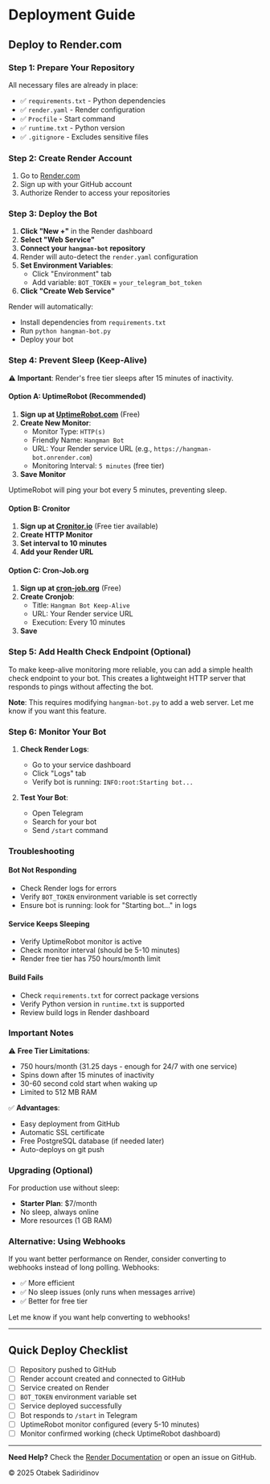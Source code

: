 # Deployment Guide

## Deploy to Render.com

### Step 1: Prepare Your Repository

All necessary files are already in place:
- ✅ `requirements.txt` - Python dependencies
- ✅ `render.yaml` - Render configuration
- ✅ `Procfile` - Start command
- ✅ `runtime.txt` - Python version
- ✅ `.gitignore` - Excludes sensitive files

### Step 2: Create Render Account

1. Go to [Render.com](https://render.com/)
2. Sign up with your GitHub account
3. Authorize Render to access your repositories

### Step 3: Deploy the Bot

1. **Click "New +"** in the Render dashboard
2. **Select "Web Service"**
3. **Connect your `hangman-bot` repository**
4. Render will auto-detect the `render.yaml` configuration
5. **Set Environment Variables**:
   - Click "Environment" tab
   - Add variable: `BOT_TOKEN` = `your_telegram_bot_token`
6. **Click "Create Web Service"**

Render will automatically:
- Install dependencies from `requirements.txt`
- Run `python hangman-bot.py`
- Deploy your bot

### Step 4: Prevent Sleep (Keep-Alive)

⚠️ **Important**: Render's free tier sleeps after 15 minutes of inactivity.

#### Option A: UptimeRobot (Recommended)

1. **Sign up at [UptimeRobot.com](https://uptimerobot.com/)** (Free)
2. **Create New Monitor**:
   - Monitor Type: `HTTP(s)`
   - Friendly Name: `Hangman Bot`
   - URL: Your Render service URL (e.g., `https://hangman-bot.onrender.com`)
   - Monitoring Interval: `5 minutes` (free tier)
3. **Save Monitor**

UptimeRobot will ping your bot every 5 minutes, preventing sleep.

#### Option B: Cronitor

1. **Sign up at [Cronitor.io](https://cronitor.io/)** (Free tier available)
2. **Create HTTP Monitor**
3. **Set interval to 10 minutes**
4. **Add your Render URL**

#### Option C: Cron-Job.org

1. **Sign up at [cron-job.org](https://cron-job.org/)** (Free)
2. **Create Cronjob**:
   - Title: `Hangman Bot Keep-Alive`
   - URL: Your Render service URL
   - Execution: Every 10 minutes
3. **Save**

### Step 5: Add Health Check Endpoint (Optional)

To make keep-alive monitoring more reliable, you can add a simple health check endpoint to your bot. This creates a lightweight HTTP server that responds to pings without affecting the bot.

**Note**: This requires modifying `hangman-bot.py` to add a web server. Let me know if you want this feature.

### Step 6: Monitor Your Bot

1. **Check Render Logs**:
   - Go to your service dashboard
   - Click "Logs" tab
   - Verify bot is running: `INFO:root:Starting bot...`

2. **Test Your Bot**:
   - Open Telegram
   - Search for your bot
   - Send `/start` command

### Troubleshooting

#### Bot Not Responding
- Check Render logs for errors
- Verify `BOT_TOKEN` environment variable is set correctly
- Ensure bot is running: look for "Starting bot..." in logs

#### Service Keeps Sleeping
- Verify UptimeRobot monitor is active
- Check monitor interval (should be 5-10 minutes)
- Render free tier has 750 hours/month limit

#### Build Fails
- Check `requirements.txt` for correct package versions
- Verify Python version in `runtime.txt` is supported
- Review build logs in Render dashboard

### Important Notes

⚠️ **Free Tier Limitations**:
- 750 hours/month (31.25 days - enough for 24/7 with one service)
- Spins down after 15 minutes of inactivity
- 30-60 second cold start when waking up
- Limited to 512 MB RAM

✅ **Advantages**:
- Easy deployment from GitHub
- Automatic SSL certificate
- Free PostgreSQL database (if needed later)
- Auto-deploys on git push

### Upgrading (Optional)

For production use without sleep:
- **Starter Plan**: $7/month
- No sleep, always online
- More resources (1 GB RAM)

### Alternative: Using Webhooks

If you want better performance on Render, consider converting to webhooks instead of long polling. Webhooks:
- ✅ More efficient
- ✅ No sleep issues (only runs when messages arrive)
- ✅ Better for free tier

Let me know if you want help converting to webhooks!

---

## Quick Deploy Checklist

- [ ] Repository pushed to GitHub
- [ ] Render account created and connected to GitHub
- [ ] Service created on Render
- [ ] `BOT_TOKEN` environment variable set
- [ ] Service deployed successfully
- [ ] Bot responds to `/start` in Telegram
- [ ] UptimeRobot monitor configured (every 5-10 minutes)
- [ ] Monitor confirmed working (check UptimeRobot dashboard)

---

**Need Help?** Check the [Render Documentation](https://render.com/docs) or open an issue on GitHub.

© 2025 Otabek Sadiridinov
